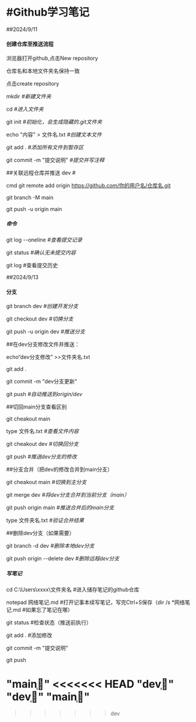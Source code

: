 # \#Github学习笔记

\##2024/9/11

#### 创建仓库至推送流程

浏览器打开github,点击New repository

仓库名和本地文件夹名保持一致

点击create repository


mkdir      *#新建文件夹*

cd            *#进入文件夹*

git init    *#初始化，会生成隐藏的.git文件夹*

echo "内容" > 文件名.txt     *#创建文本文件*

git add .       *#添加所有文件到暂存区*

git commit -m "提交说明"   *#提交并写注释*

\##关联远程仓库并推送 dev #

cmd  git remote add origin https://github.com/你的用户名/仓库名.git

git branch -M main

git push -u origin main

##### 命令

git log --oneline  *#查看提交记录*

git status              *#确认无未提交内容*

git log                #查看提交历史

\##2024/9/13

#### 分支

git branch dev   *#创建开发分支*

git checkout dev  *#切换分支*

git push -u origin dev *#推送分支*

\##在dev分支修改文件并推送：

echo“dev分支修改” >>文件夹名.txt

git add .

git commit -m "dev分支更新"

git push      *#自动推送到origin/dev*

\##切回main分支查看区别

git cheakout main

type  文件名.txt *#查看文件内容*

git cheakout dev  *#切换回分支*

git push   *#推送dev分支的修改*

\##分支合并（把dev的修改合并到main分支）

git cheakout main  *#切换到主分支*

git merge dev    *#将dev分支合并到当前分支（main）*

git push origin main *#推送合并后的main分支*

type 文件夹名.txt   *#验证合并结果*

\##删除dev分支（如果需要）

git branch -d dev *#删除本地dev分支*

git push origin --delete dev  *#删除远程dev分支*

##### 写笔记

cd C:\\Users\\xxxx\\文件夹名  #进入储存笔记的github仓库

notepad 网络笔记.md   #打开记事本续写笔记，写完Ctrl+S保存（dir /s \*网络笔记.md    #如果忘了笔记在哪）

git status   #检查状态（推送前执行）

git add . #添加修改

git commit -m "提交说明"

git push











# 

"main֧޸"
<<<<<<< HEAD
"dev֧޸"
"dev֧޸"
"main֧޸"
=======
>>>>>>> dev

